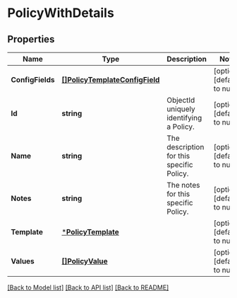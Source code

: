 # PolicyWithDetails

## Properties
Name | Type | Description | Notes
------------ | ------------- | ------------- | -------------
**ConfigFields** | [**[]PolicyTemplateConfigField**](PolicyTemplateConfigField.md) |  | [optional] [default to null]
**Id** | **string** | ObjectId uniquely identifying a Policy. | [optional] [default to null]
**Name** | **string** | The description for this specific Policy. | [optional] [default to null]
**Notes** | **string** | The notes for this specific Policy. | [optional] [default to null]
**Template** | [***PolicyTemplate**](PolicyTemplate.md) |  | [optional] [default to null]
**Values** | [**[]PolicyValue**](PolicyValue.md) |  | [optional] [default to null]

[[Back to Model list]](../README.md#documentation-for-models) [[Back to API list]](../README.md#documentation-for-api-endpoints) [[Back to README]](../README.md)


